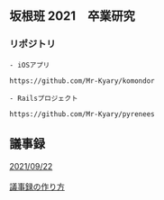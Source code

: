 ## 坂根班 2021　卒業研究
### リポジトリ
```
- iOSアプリ

https://github.com/Mr-Kyary/komondor

- Railsプロジェクト

https://github.com/Mr-Kyary/pyrenees
```
## 議事録
[2021/09/22](./_posts/2021-09-22-gijiroku.md)<br>
<br>
[議事録の作り方](./gijiroku.md)<br>
